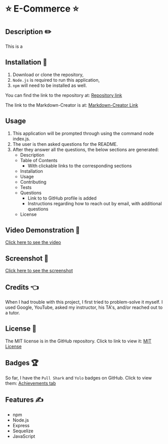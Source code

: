 # ⭐ E-Commerce ⭐

## Description ✏️

This is a 

## Installation 🔑

1.  Download or clone the repository,
2.  ```Node.js``` is required to run this application,
3.  ```npm``` will need to be installed as well.

You can find the link to the repository at:
[Repository link](https://github.com/123sites/E-Commerce.git)

The link to the Markdown-Creator is at:
[Markdown-Creator Link](https://123sites.github.io/E-Commerce/)

## Usage

1. This application will be prompted through using the command node index.js.
2. The user is then asked questions for the README.
3. After they answer all the questions, the below sections are generated:
   - Description
   - Table of Contents
     - With clickable links to the corresponding sections
   - Installation
   - Usage
   - Contributing
   - Tests
   - Questions
     - Link to to GitHub profile is added
     - Instructions regarding how to reach out by email, with additional questions
   - License

## Video Demonstration 🎯

[Click here to see the video]()

## Screenshot 🎯

[Click here to see the screenshot]()

## Credits 👈

When I had trouble with this project, I first tried to problem-solve it myself. I used Google, YouTube, asked my instructor, his TA's, and/or reached out to a tutor.

## License 📝

The MIT license is in the GitHub repository.  Click to link to view it:
[MIT License](https://github.com/123sites/E-Commerce/blob/main/LICENSE)

## Badges 🏆

So far, I have the `Pull Shark` and `Yolo` badges on GitHub.  Click to view them:
[Achievements tab](https://github.com/123sites?tab=achievements)

## Features ✍

- npm
- Node.js
- Express
- Sequelize
- JavaScript
